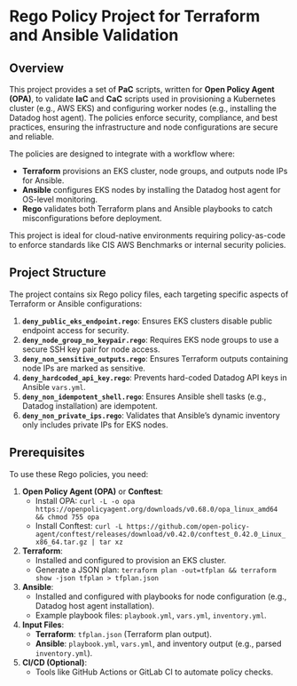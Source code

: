 # Rego Policy Project for Terraform and Ansible Validation

## Overview
This project provides a set of **PaC** scripts, written for **Open Policy Agent (OPA)**, to validate **IaC** and **CaC** scripts used in provisioning a Kubernetes cluster (e.g., AWS EKS) and configuring worker nodes (e.g., installing the Datadog host agent). The policies enforce security, compliance, and best practices, ensuring the infrastructure and node configurations are secure and reliable.

The policies are designed to integrate with a workflow where:
- **Terraform** provisions an EKS cluster, node groups, and outputs node IPs for Ansible.
- **Ansible** configures EKS nodes by installing the Datadog host agent for OS-level monitoring.
- **Rego** validates both Terraform plans and Ansible playbooks to catch misconfigurations before deployment.

This project is ideal for cloud-native environments requiring policy-as-code to enforce standards like CIS AWS Benchmarks or internal security policies.

## Project Structure
The project contains six Rego policy files, each targeting specific aspects of Terraform or Ansible configurations:

1. **`deny_public_eks_endpoint.rego`**: Ensures EKS clusters disable public endpoint access for security.
2. **`deny_node_group_no_keypair.rego`**: Requires EKS node groups to use a secure SSH key pair for node access.
3. **`deny_non_sensitive_outputs.rego`**: Ensures Terraform outputs containing node IPs are marked as sensitive.
4. **`deny_hardcoded_api_key.rego`**: Prevents hard-coded Datadog API keys in Ansible `vars.yml`.
5. **`deny_non_idempotent_shell.rego`**: Ensures Ansible shell tasks (e.g., Datadog installation) are idempotent.
6. **`deny_non_private_ips.rego`**: Validates that Ansible’s dynamic inventory only includes private IPs for EKS nodes.

## Prerequisites
To use these Rego policies, you need:
1. **Open Policy Agent (OPA)** or **Conftest**:
   - Install OPA: `curl -L -o opa https://openpolicyagent.org/downloads/v0.68.0/opa_linux_amd64 && chmod 755 opa`
   - Install Conftest: `curl -L https://github.com/open-policy-agent/conftest/releases/download/v0.42.0/conftest_0.42.0_Linux_x86_64.tar.gz | tar xz`
2. **Terraform**:
   - Installed and configured to provision an EKS cluster.
   - Generate a JSON plan: `terraform plan -out=tfplan && terraform show -json tfplan > tfplan.json`
3. **Ansible**:
   - Installed and configured with playbooks for node configuration (e.g., Datadog host agent installation).
   - Example playbook files: `playbook.yml`, `vars.yml`, `inventory.yml`.
4. **Input Files**:
   - **Terraform**: `tfplan.json` (Terraform plan output).
   - **Ansible**: `playbook.yml`, `vars.yml`, and inventory output (e.g., parsed `inventory.yml`).
5. **CI/CD (Optional)**:
   - Tools like GitHub Actions or GitLab CI to automate policy checks.
